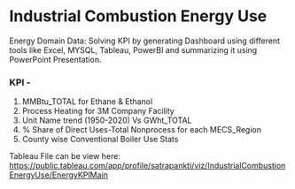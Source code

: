 # Industrial Combustion Energy Use
Energy Domain Data: Solving KPI by generating Dashboard using different tools like Excel, MYSQL, Tableau, PowerBI and summarizing it using PowerPoint Presentation.

### KPI -
1. MMBtu_TOTAL for Ethane & Ethanol 
2. Process Heating for 3M Company Facility
3. Unit Name trend (1950-2020) Vs GWht_TOTAL
4. % Share of Direct Uses-Total Nonprocess for each MECS_Region
5. County wise Conventional Boiler Use Stats

Tableau File can be view here: https://public.tableau.com/app/profile/satrapankti/viz/IndustrialCombustionEnergyUse/EnergyKPIMain
